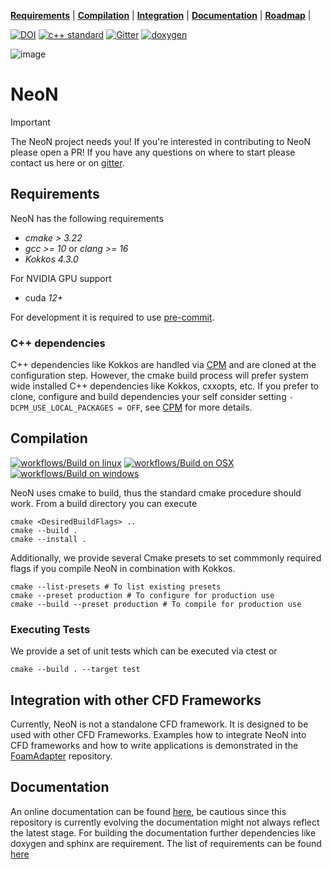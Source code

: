 **[Requirements](#requirements)** |
**[Compilation](#Compilation)** |
**[Integration](#integration-with-other-cfd-frameworks)** |
**[Documentation](https://exasim-project.com/NeoN/latest)** |
**[Roadmap](https://github.com/orgs/exasim-project/projects/1/views/8)** |

[![DOI](https://zenodo.org/badge/DOI/10.5281/zenodo.14608521.svg)](https://doi.org/10.5281/zenodo.14608521)
[![c++ standard](https://img.shields.io/badge/c%2B%2B-20-blue.svg)](https://en.wikipedia.org/wiki/C%2B%2B#Standardization) [![Gitter](https://img.shields.io/badge/Gitter-8A2BE2)](https://matrix.to/#/#NeoFOAM:gitter.im)
[![doxygen](https://img.shields.io/badge/Doxygen-8A2BE2)](https://exasim-project.com/NeoN/latest/doxygen/html/index.html)

![image](https://raw.githubusercontent.com/exasim-project/NeoN/refs/heads/main/assets/NeonLogoCrop.png)

# NeoN

> [!IMPORTANT]
> The NeoN project needs you!
> If you're interested in contributing to NeoN please open a PR! If you have any questions on where to start please contact us here or on [gitter](https://matrix.to/#/#NeoN:gitter.im).

## Requirements

NeoN has the following requirements

*  _cmake > 3.22_
*  _gcc >= 10_ or  _clang >= 16_
*  _Kokkos 4.3.0_

For NVIDIA GPU support
* cuda _12+_

For development it is required to use [pre-commit](https://pre-commit.com/).

### C++ dependencies

C++ dependencies like Kokkos are handled via [CPM](https://github.com/cpm-cmake/CPM.cmake) and are cloned at the configuration step.
However, the cmake build process will prefer system wide installed C++ dependencies like Kokkos, cxxopts, etc.
If you prefer to clone, configure and build dependencies your self consider setting `-DCPM_USE_LOCAL_PACKAGES = OFF`, see [CPM](https://github.com/cpm-cmake/CPM.cmake) for more details.

## Compilation

[![workflows/Build on linux](https://github.com/exasim-project/NeoN/actions/workflows/build_on_ubuntu.yaml/badge.svg?branch=main)](https://github.com/exasim-project/NeoN/actions/workflows/build_on_ubuntu.yaml?query=branch%3Amain)
[![workflows/Build on OSX](https://github.com/exasim-project/NeoN/actions/workflows/build_on_macos.yaml/badge.svg?branch=main)](https://github.com/exasim-project/NeoN/actions/workflows/build_on_macos.yaml?query=branch%3Amain)
[![workflows/Build on windows](https://github.com/exasim-project/NeoN/actions/workflows/build_on_windows.yaml/badge.svg?branch=main)](https://github.com/exasim-project/NeoN/actions/workflows/build_on_windows.yaml?query=branch%3Amain)

NeoN uses cmake to build, thus the standard cmake procedure should work.
From a build directory you can execute

    cmake <DesiredBuildFlags> ..
    cmake --build .
    cmake --install .

Additionally, we provide several Cmake presets to set commmonly required flags if you compile NeoN in combination with Kokkos.

    cmake --list-presets # To list existing presets
    cmake --preset production # To configure for production use
    cmake --build --preset production # To compile for production use


### Executing Tests

We provide a set of unit tests which can be executed via ctest or

    cmake --build . --target test


## Integration with other CFD Frameworks

Currently, NeoN is not a standalone CFD framework.
It is designed to be used with other CFD Frameworks.
Examples how to integrate NeoN into CFD frameworks and how to write applications is demonstrated in the [FoamAdapter](https://github.com/exasim-project/FoamAdapter) repository.

## Documentation

An online documentation can be found [here](https://exasim-project.com/NeoN/latest), be cautious since this repository is currently evolving the documentation might not always reflect the latest stage.
For building the documentation further dependencies like doxygen and sphinx are requirement.
The list of requirements can be found [here](https://github.com/exasim-project/NeoN/actions/workflows/build_doc.yaml)
